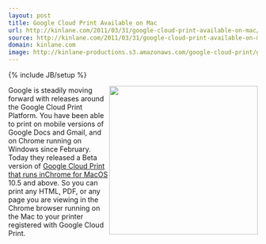 ```yaml
---
layout: post
title: Google Cloud Print Available on Mac
url: http://kinlane.com/2011/03/31/google-cloud-print-available-on-mac/
source: http://kinlane.com/2011/03/31/google-cloud-print-available-on-mac/
domain: kinlane.com
image: http://kinlane-productions.s3.amazonaws.com/google-cloud-print/google-cloud-print.png
---
```

{% include JB/setup %}<p>
     <img src="http://kinlane-productions.s3.amazonaws.com/google-cloud-print/google-cloud-print.png"
        alt=""
        width="300"
        align="right" />Google is steadily moving forward with releases around the Google Cloud Print Platform. You have been able to print on mobile versions of Google Docs and Gmail, and on Chrome running on Windows since February. Today they released a Beta version of <a title="Google Cloud Print That Runs in Chrome for Mac"
        href="http://www.google.com/chrome/intl/en/p/cloudprint.html">Google Cloud Print that runs inChrome for MacOS</a> 10.5 and above. So you can print any HTML, PDF, or any page you are viewing in the Chrome browser running on the Mac to your printer registered with Google Cloud Print.
</p>
